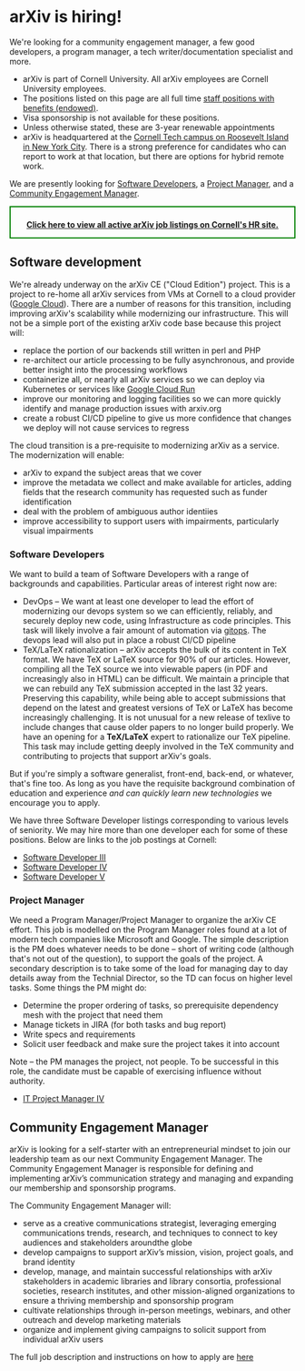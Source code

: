 # arXiv is hiring!

We're looking for a community engagement manager, a few good developers, a program manager, a tech writer/documentation specialist and more.

 - arXiv is part of Cornell University. All arXiv employees are Cornell University employees.
 - The positions listed on this page are all full time [staff positions with benefits (endowed)](https://hr.cornell.edu/understand-your-benefits).
 - Visa sponsorship is not available for these positions.
 - Unless otherwise stated, these are 3-year renewable appointments
 - arXiv is headquartered at the [Cornell Tech campus on Roosevelt Island in New York City](https://tech.cornell.edu/). There is a strong preference for candidates who can report to work at that location, but there are options for hybrid remote work.

We are presently looking for [Software Developers](#software-developers), a [Project Manager](#project-manager), and a [Community Engagement Manager](#community-engagement-manager).

<div style="text-align:center; font-weight:bold; border: 2px solid green; padding-top:6pt;">

[Click here to view all active arXiv job listings on Cornell's HR site.](https://cornell.wd1.myworkdayjobs.com/en-US/CornellCareerPage/?q=arxiv)

</div>

## Software development

We're already underway on the arXiv CE ("Cloud Edition") project. This is a project to re-home all arXiv services from VMs at Cornell to a cloud provider ([Google Cloud](https://cloud.google.com/)). There are a number of reasons for this transition, including improving arXiv's scalability while modernizing our infrastructure. This will not be a simple port of the existing arXiv code base because this project will:

 - replace the portion of our backends still written in perl and PHP
 - re-architect our article processing to be fully asynchronous, and provide better insight into the processing workflows
 - containerize all, or nearly all arXiv services so we can deploy via Kubernetes or services like [Google Cloud Run](https://cloud.google.com/run/)
 - improve our monitoring and logging facilities so we can more quickly identify and manage production issues with arxiv.org
 - create a robust CI/CD pipeline to give us more confidence that changes we deploy will not cause services to regress

The cloud transition is a pre-requisite to modernizing arXiv as a service. The modernization will enable:
 - arXiv to expand the subject areas that we cover
 - improve the metadata we collect and make available for articles, adding fields that the research community has requested such as funder identification
 - deal with the problem of ambiguous author identiies
 - improve accessibility to support users with impairments, particularly visual impairments

### Software Developers

We want to build a team of Software Developers with a range of backgrounds and capabilities. Particular areas of interest right now are:

 - DevOps &ndash; We want at least one developer to lead the effort of modernizing our devops system so we can efficiently, reliably, and securely deploy new code, using Infrastructure as code principles. This task will likely involve a fair amount of automation via [gitops](https://github.com/readme/featured/defining-gitops). The devops lead will also put in place a robust CI/CD pipeline
 - TeX/LaTeX rationalization &ndash; arXiv accepts the bulk of its content in TeX format. We have TeX or LaTeX source for 90% of our articles. However, compiling all the TeX source we into viewable papers (in PDF and increasingly also in HTML) can be difficult. We maintain a principle that we can rebuild any TeX submission accepted in the last 32 years. Preserving this capability, while being able to accept submissions that depend on the latest and greatest versions of TeX or LaTeX has become increasingly challenging. It is not unusual for a new release of texlive to include changes that cause older papers to no longer build properly. We have an opening for a <b>TeX/LaTeX</b> expert to rationalize our TeX pipeline. This task may include getting deeply involved in the TeX community and contributing to projects that support arXiv's goals.

But if you're simply a software generalist, front-end, back-end, or whatever, that's fine too. As long as you have the requisite background combination of education and experience <i>and can quickly learn new technologies</i> we encourage you to apply.

We have three Software Developer listings corresponding to various levels of seniority. We may hire more than one developer each for some of these positions. Below are links to the job postings at Cornell:

 - [Software Developer III](https://cornell.wd1.myworkdayjobs.com/en-US/CornellCareerPage/?q=arxiv)
 - [Software Developer IV](https://cornell.wd1.myworkdayjobs.com/en-US/CornellCareerPage/?q=arxiv)
 - [Software Developer V](https://cornell.wd1.myworkdayjobs.com/en-US/CornellCareerPage/?q=arxiv)

### Project Manager

We need a Program Manager/Project Manager to organize the arXiv CE effort. This job is modelled on the Program Manager roles found at a lot of modern tech companies like Microsoft and Google. The simple description is the PM does whatever needs to be done &ndash; short of writing code (although that's not out of the question), to support the goals of the project. A secondary description is to take some of the load for managing day to day details away from the Technial Director, so the TD can focus on higher level tasks. Some things the PM might do:

 - Determine the proper ordering of tasks, so prerequisite dependency mesh with the project that need them
 - Manage tickets in JIRA (for both tasks and bug report)
 - Write specs and requirements
 - Solicit user feedback and make sure the project takes it into account

Note &ndash; the PM manages the project, not people. To be successful in this role, the candidate must be capable of exercising influence without authority.

 - [IT Project Manager IV](https://cornell.wd1.myworkdayjobs.com/en-US/CornellCareerPage/?q=arxiv)

<!-- ### Tech Writer/Documentation Person

We need someone who can create and organization all of our documentation &ndash; both internal and external.

As we proceed with the arXiv CE effort, we'll need internal documentation of our techniques and processes, the details functions of each module, etc. Bonus points to someone who can document code (mostly Python) just by reading it. Note that we intend for most documentation on the arXiv CE project to be public, where we'll be soliciting feedback on what we're doing. The Tech Writer will be expected to write much of that documentation and moderate the process, and perhaps sometime author responses.

In addition, the Tech Writer will take charge of our public documentation, in order to assist users of arXiv &ndash; the scientists who use our platform individually, as well as institutional partners who need detailed information about our APIs.

1. IT Tech Writer III -->

## Community Engagement Manager

arXiv is looking for a self-starter with an entrepreneurial mindset to join our leadership team as our next Community Engagement Manager. The Community Engagement Manager is responsible for defining and implementing arXiv’s communication strategy and managing and expanding our membership and sponsorship programs.

The Community Engagement Manager will:

 - serve as a creative communications strategist, leveraging emerging communications trends, research, and techniques to connect to key audiences and stakeholders aroundthe globe
 - develop campaigns to support arXiv’s mission, vision, project goals, and brand identity
 - develop, manage, and maintain successful relationships with arXiv stakeholders in academic libraries and library consortia, professional societies, research institutes, and other mission-aligned organizations to ensure a thriving membership and sponsorship program
 - cultivate relationships through in-person meetings, webinars, and other outreach and develop marketing materials
 - organize and implement giving campaigns to solicit support from individual arXiv users

The full job description and instructions on how to apply are [here](https://cornell.wd1.myworkdayjobs.com/en-US/CornellCareerPage/details/Community-Engagement-Manager--arXiv--Cornell-Tech_WDR-00037212)



